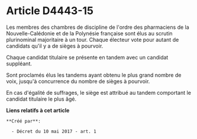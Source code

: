 # Article D4443-15

Les membres des chambres de discipline de l'ordre des pharmaciens de la Nouvelle-Calédonie et de la Polynésie française sont
élus au scrutin plurinominal majoritaire à un tour. Chaque électeur vote pour autant de candidats qu'il y a de sièges à
pourvoir.

Chaque candidat titulaire se présente en tandem avec un candidat suppléant.

Sont proclamés élus les tandems ayant obtenu le plus grand nombre de voix, jusqu'à concurrence du nombre de sièges à
pourvoir.

En cas d'égalité de suffrages, le siège est attribué au tandem comportant le candidat titulaire le plus âgé.

**Liens relatifs à cet article**

	**Créé par**:

	  - Décret du 10 mai 2017 - art. 1
